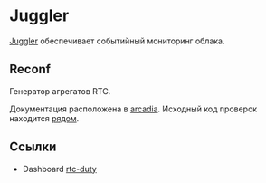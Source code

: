# Juggler
[Juggler](https://docs.yandex-team.ru/juggler) обеспечивает событийный мониторинг облака.

## Reconf
Генератор агрегатов RTC.

Документация расположена в [arcadia](https://a.yandex-team.ru/arc/trunk/arcadia/infra/rtc/juggler/reconf). Исходный код проверок находится [рядом](https://a.yandex-team.ru/arc/trunk/arcadia/infra/rtc/juggler/bundle).

## Ссылки
* Dashboard [rtc-duty](https://juggler.yandex-team.ru/dashboards/rtc-duty)
